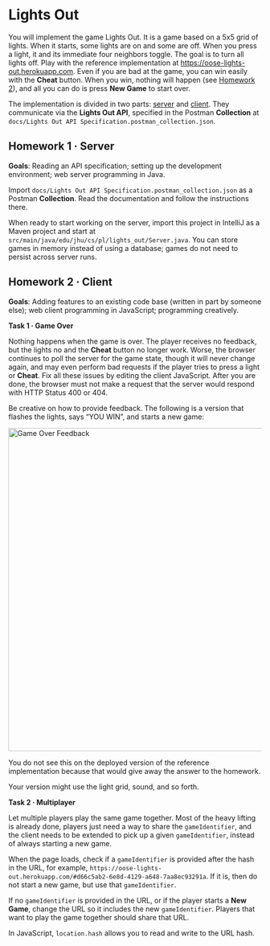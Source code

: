 Lights Out
==========

You will implement the game Lights Out. It is a game based on a 5x5 grid of lights. When it starts, some lights are on and some are off. When you press a light, it and its immediate four neighbors toggle. The goal is to turn all lights off. Play with the reference implementation at <https://oose-lights-out.herokuapp.com>. Even if you are bad at the game, you can win easily with the **Cheat** button. When you win, nothing will happen (see [Homework 2](#homework-2--client)), and all you can do is press **New Game** to start over.

The implementation is divided in two parts: [server](#homework-1--server) and [client](#homework-2--client). They communicate via the **Lights Out API**, specified in the Postman **Collection** at `docs/Lights Out API Specification.postman_collection.json`.

Homework 1 · Server
-------------------

**Goals**: Reading an API specification; setting up the development environment; web server programming in Java.

Import `docs/Lights Out API Specification.postman_collection.json` as a Postman **Collection**. Read the documentation and follow the instructions there.

When ready to start working on the server, import this project in IntelliJ as a Maven project and start at `src/main/java/edu/jhu/cs/pl/lights_out/Server.java`. You can store games in memory instead of using a database; games do not need to persist across server runs.

Homework 2 · Client
-------------------

**Goals**: Adding features to an existing code base (written in part by someone else); web client programming in JavaScript; programming creatively.

**Task 1 · Game Over**

Nothing happens when the game is over. The player receives no feedback, but the lights no and the **Cheat** button no longer work. Worse, the browser continues to poll the server for the game state, though it will never change again, and may even perform bad requests if the player tries to press a light or **Cheat**. Fix all these issues by editing the client JavaScript. After you are done, the browser must not make a request that the server would respond with HTTP Status 400 or 404.

Be creative on how to provide feedback. The following is a version that flashes the lights, says “YOU WIN”, and starts a new game:

<img alt="Game Over Feedback" src="docs/game-over-feedback.gif" width="512" height="643"></img>

You do not see this on the deployed version of the reference implementation because that would give away the answer to the homework.

Your version might use the light grid, sound, and so forth.

**Task 2 · Multiplayer**

Let multiple players play the same game together. Most of the heavy lifting is already done, players just need a way to share the `gameIdentifier`, and the client needs to be extended to pick up a given `gameIdentifier`, instead of always starting a new game.

When the page loads, check if a `gameIdentifier` is provided after the hash in the URL, for example, `https://oose-lights-out.herokuapp.com/#d66c5ab2-6e8d-4129-a648-7aa8ec93291a`. If it is, then do not start a new game, but use that `gameIdentifier`.

If no `gameIdentifier` is provided in the URL, or if the player starts a **New Game**, change the URL so it includes the new `gameIdentifier`. Players that want to play the game together should share that URL.

In JavaScript, `location.hash` allows you to read and write to the URL hash.
